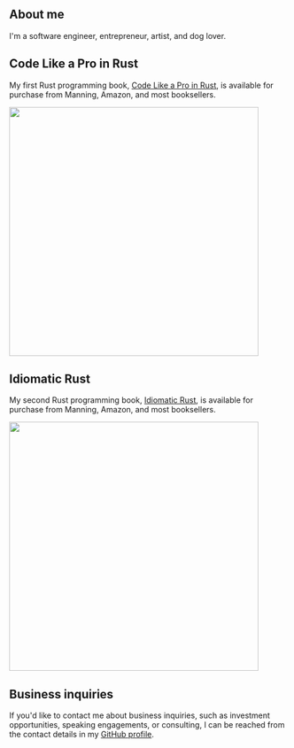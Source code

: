 ## About me

I'm a software engineer, entrepreneur, artist, and dog lover.

## Code Like a Pro in Rust

My first Rust programming book, [Code Like a Pro in Rust](http://mng.bz/69Dp), is available for purchase from Manning, Amazon, and most booksellers.

[<img src="https://github.com/brndnmtthws/brndnmtthws/assets/3129093/3686164d-1752-47b1-9ec9-5a49f309825f" width="450" />](http://mng.bz/69Dp)

## Idiomatic Rust

My second Rust programming book, [Idiomatic Rust](http://mng.bz/pPDR), is available for purchase from Manning, Amazon, and most booksellers.

[<img src="https://github.com/user-attachments/assets/a9b4549e-f4b5-4a1d-b936-60e78ebcead5" width="450" />](http://mng.bz/pPDR)

## Business inquiries

If you'd like to contact me about business inquiries, such as investment opportunities, speaking engagements, or consulting, I can be reached from the contact details in my [GitHub profile](https://github.com/brndnmtthws/).
